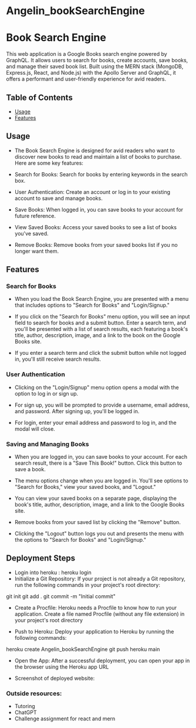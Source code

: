 # Angelin_bookSearchEngine

# Book Search Engine

This web application is a Google Books search engine powered by GraphQL. It allows users to search for books, create accounts, save books, and manage their saved book list. Built using the MERN stack (MongoDB, Express.js, React, and Node.js) with the Apollo Server and GraphQL, it offers a performant and user-friendly experience for avid readers.



## Table of Contents

- [Usage](#usage)
- [Features](#features)

## Usage

* The Book Search Engine is designed for avid readers who want to discover new books to read and maintain a list of books to purchase. Here are some key features:

* Search for Books: Search for books by entering keywords in the search box.

* User Authentication: Create an account or log in to your existing account to save and manage books.

* Save Books: When logged in, you can save books to your account for future reference.

* View Saved Books: Access your saved books to see a list of books you've saved.

* Remove Books: Remove books from your saved books list if you no longer want them.

## Features

### Search for Books
* When you load the Book Search Engine, you are presented with a menu that includes options to "Search for Books" and "Login/Signup."

* If you click on the "Search for Books" menu option, you will see an input field to search for books and a submit button. Enter a search term, and you'll be presented with a list of search results, each featuring a book's title, author, description, image, and a link to the book on the Google Books site.

* If you enter a search term and click the submit button while not logged in, you'll still receive search results.

### User Authentication
* Clicking on the "Login/Signup" menu option opens a modal with the option to log in or sign up.

* For sign up, you will be prompted to provide a username, email address, and password. After signing up, you'll be logged in.

* For login, enter your email address and password to log in, and the modal will close.

### Saving and Managing Books
* When you are logged in, you can save books to your account. For each search result, there is a "Save This Book!" button. Click this button to save a book.

* The menu options change when you are logged in. You'll see options to "Search for Books," view your saved books, and "Logout."

* You can view your saved books on a separate page, displaying the book's title, author, description, image, and a link to the Google Books site.

* Remove books from your saved list by clicking the "Remove" button.

* Clicking the "Logout" button logs you out and presents the menu with the options to "Search for Books" and "Login/Signup."


## Deployment Steps

* Login into heroku : heroku login
* Initialize a Git Repository: If your project is not already a Git repository, run the following commands in your project's root directory:

git init
git add .
git commit -m "Initial commit"

* Create a Procfile: Heroku needs a Procfile to know how to run your application. Create a file named Procfile (without any file extension) in your project's root directory

* Push to Heroku: Deploy your application to Heroku by running the following commands:

heroku create Angelin_bookSearchEngine
git push heroku main

* Open the App: After a successful deployment, you can open your app in the browser using the Heroku app URL

* Screenshot of deployed website: 


### Outside resources: 
* Tutoring
* ChatGPT
* Challenge assignment for react and mern
